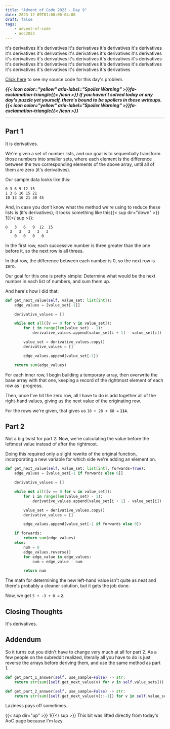 ```yaml
---
title: "Advent of Code 2023 - Day 9"
date: 2023-12-09T01:00:00-04:00
draft: false
tags:
    - advent-of-code
    - aoc2023
---
```


it's derivatives it's derivatives it's derivatives it's derivatives it's derivatives it's derivatives it's derivatives it's derivatives it's derivatives it's derivatives it's derivatives it's derivatives it's derivatives it's derivatives it's derivatives it's derivatives it's derivatives it's derivatives it's derivatives it's derivatives it's derivatives it's derivatives it's derivatives it's derivatives

[Click here](https://github.com/Ratheronfire/advent-of-code/blob/master/2023/day-9.py) to see my source code for this day's problem.

***{{< icon color="yellow" aria-label="Spoiler Warning" >}}fa-exclamation-triangle{{< /icon >}} If you haven't solved today or any day's puzzle yet yourself, there's bound to be spoilers in these writeups. {{< icon color="yellow" aria-label="Spoiler Warning" >}}fa-exclamation-triangle{{< /icon >}}***

---

## Part 1

It is derivatives.

We're given a set of number lists, and our goal is to sequentially transform those numbers into smaller sets, where each element is the difference between the two corresponding elements of the above array, until all of them are zero (it's derivatives).

Our sample data looks like this:

```
0 3 6 9 12 15
1 3 6 10 15 21
10 13 16 21 30 45
```

And, in case you don't know what the method we're using to reduce these lists is (it's derivatives), it looks something like this{{< sup dir="down" >}} 1{{</ sup >}}:

```
0   3   6   9  12  15
  3   3   3   3   3
    0   0   0   0
```

In the first row, each successive number is three greater than the one before it, so the next row is all threes.

In that row, the difference between each number is 0, so the next row is zero.

Our goal for this one is pretty simple: Determine what would be the next number in each list of numbers, and sum them up.

And here's how I did that:

```python
def get_next_value(self, value_set: list[int]):
    edge_values = [value_set[-1]]

    derivative_values = []

    while not all([v == 0 for v in value_set]):
        for i in range(len(value_set) - 1):
            derivative_values.append(value_set[i + 1] - value_set[i])

        value_set = derivative_values.copy()
        derivative_values = []

        edge_values.append(value_set[-1])

    return sum(edge_values)
```

For each inner row, I begin building a temporary array, then overwrite the base array with that one, keeping a record of the rightmost element of each row as I progress.

Then, once I've hit the zero row, all I have to do is add together all of the right-hand values, giving us the next value of the originating row.

For the rows we're given, that gives us `18 + 28 + 68 =` **`114`**.

## Part 2

Not a big twist for part 2: Now, we're calculating the value before the leftmost value instead of after the rightmost.

Doing this required only a slight rewrite of the original function, incorporating a new variable for which side we're adding an element on.

```python
def get_next_value(self, value_set: list[int], forwards=True):
    edge_values = [value_set[-1 if forwards else 0]]

    derivative_values = []

    while not all([v == 0 for v in value_set]):
        for i in range(len(value_set) - 1):
            derivative_values.append(value_set[i + 1] - value_set[i])

        value_set = derivative_values.copy()
        derivative_values = []

        edge_values.append(value_set[-1 if forwards else 0])

    if forwards:
        return sum(edge_values)
    else:
        num = 0
        edge_values.reverse()
        for edge_value in edge_values:
            num = edge_value - num

        return num
```

The math for determining the new left-hand value isn't quite as neat and there's probably a cleaner solution, but it gets the job done.

Now, we get `5 + -3 + 0 =` **`2`**.

## Closing Thoughts

It's derivatives.

## Addendum

So it turns out you didn't have to change very much at all for part 2. As a few people on the subreddit realized, literally all you have to do is just reverse the arrays before deriving them, and use the same method as part 1.


```python
def get_part_1_answer(self, use_sample=False) -> str:
    return str(sum([self.get_next_value(v) for v in self.value_sets]))

def get_part_2_answer(self, use_sample=False) -> str:
    return str(sum([self.get_next_value(v[::-1]) for v in self.value_sets]))
```

Laziness pays off sometimes.

{{< sup dir="up" >}} 1{{</ sup >}}
This bit was lifted directly from today's AoC page because I'm lazy.